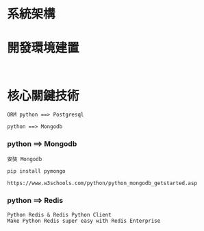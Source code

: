 # 系統架構

# 開發環境建置
```


```

# 核心關鍵技術
```
ORM python ==> Postgresql

python ==> Mongodb 
```

### python ==> Mongodb 
```
安奘 Mongodb 
```
```
pip install pymongo
```
```
https://www.w3schools.com/python/python_mongodb_getstarted.asp
```

### python ==> Redis
```
Python Redis & Redis Python Client
Make Python Redis super easy with Redis Enterprise
```
